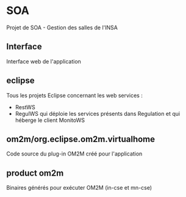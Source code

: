 # SOA
Projet de SOA - Gestion des salles de l'INSA

## Interface
Interface web de l'application

## eclipse
Tous les projets Eclipse concernant les web services :
- RestWS
- RegulWS qui déploie les services présents dans Regulation et qui héberge le client MonitoWS

## om2m/org.eclipse.om2m.virtualhome
Code source du plug-in OM2M créé pour l'application

## product om2m
Binaires générés pour exécuter OM2M (in-cse et mn-cse)
